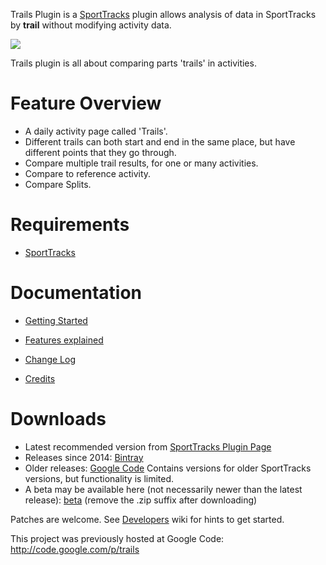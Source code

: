Trails Plugin is a [SportTracks](http://www.zonefivesoftware.com/SportTracks) plugin allows analysis of data in SportTracks by **trail** without modifying activity data.

![](http://github.com/gerhardol/trails/wiki/images/overview.png)

Trails plugin is all about comparing parts 'trails' in activities.

# Feature Overview #
  * A daily activity page called 'Trails'.
  * Different trails can both start and end in the same place, but have different points that they go through.
  * Compare multiple trail results, for one or many activities.
  * Compare to reference activity.
  * Compare Splits.

# Requirements #
  * [SportTracks](http://www.zonefivesoftware.com/SportTracks)

# Documentation #
  * [Getting Started](http://github.com/gerhardol/trails/wiki/Tutorials)
  * [Features explained](http://github.com/gerhardol/trails/wiki/Features)

  * [Change Log](http://github.com/gerhardol/trails/blob/master/Changes.md)
  * [Credits](http://github.com/gerhardol/trails/wiki/Credits)

# Downloads #
  * Latest recommended version from [SportTracks Plugin Page](http://www.zonefivesoftware.com/sporttracks/plugins/?p=trails)
  * Releases since 2014: [Bintray](https://bintray.com/gerhard/SportTracks-plugins/Trails/view)
  * Older releases: [Google Code](https://code.google.com/p/trails/downloads/list) Contains versions for older SportTracks versions, but functionality is limited.
  * A beta may be available here (not necessarily newer than the latest release): [beta](http://web.comhem.se/gerhardo/st/TrailsPlugin-beta.st3plugin.zip) (remove the .zip suffix after downloading)

Patches are welcome. See [Developers](http://github.com/gerhardol/trails/wiki/Developers) wiki for hints to get started.

This project was previously hosted at Google Code: http://code.google.com/p/trails
